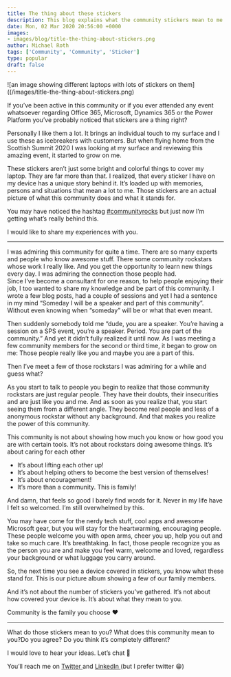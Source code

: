 ```yaml
---
title: The thing about these stickers
description: This blog explains what the community stickers mean to me
date: Mon, 02 Mar 2020 20:56:00 +0000
images: 
- images/blog/title-the-thing-about-stickers.png
author: Michael Roth
tags: ['Community', 'Community', 'Sticker']
type: popular
draft: false
---
```


![an image showing different laptops with lots of stickers on them]((/images/title-the-thing-about-stickers.png)

If you’ve been active in this community or if you ever attended any event whatsoever regarding Office 365, Microsoft, Dynamics 365 or the Power Platform you’ve probably noticed that stickers are a thing right?

Personally I like them a lot. It brings an individual touch to my surface and I use these as icebreakers with customers. But when flying home from the Scottish Summit 2020 I was looking at my surface and reviewing this amazing event, it started to grow on me.

These stickers aren’t just some bright and colorful things to cover my laptop. They are far more than that. I realized, that every sticker I have on my device has a unique story behind it. It’s loaded up with memories, persons and situations that mean a lot to me. Those stickers are an actual picture of what this community does and what it stands for.

You may have noticed the hashtag [#communityrocks](https://twitter.com/search?q=%23communityrocks&src=typed_query) but just now I’m getting what’s really behind this.

I would like to share my experiences with you.

* * *

I was admiring this community for quite a time. There are so many experts and people who know awesome stuff. There some community rockstars whose work I really like. And you get the opportunity to learn new things every day. I was admiring the connection those people had.  
Since I’ve become a consultant for one reason, to help people enjoying their job, I too wanted to share my knowledge and be part of this community. I wrote a few blog posts, had a couple of sessions and yet I had a sentence in my mind “Someday I will be a speaker and part of this community”. Without even knowing when “someday” will be or what that even meant.

Then suddenly somebody told me “dude, you are a speaker. You’re having a session on a SPS event, you’re a speaker. Period. You are part of the community.” And yet it didn’t fully realized it until now. As I was meeting a few community members for the second or third time, it began to grow on me: Those people really like you and maybe you are a part of this.

Then I’ve meet a few of those rockstars I was admiring for a while and guess what?

As you start to talk to people you begin to realize that those community rockstars are just regular people. They have their doubts, their insecurities and are just like you and me. And as soon as you realize that, you start seeing them from a different angle. They become real people and less of a anonymous rockstar without any background. And that makes you realize the power of this community.

This community is not about showing how much you know or how good you are with certain tools. It’s not about rockstars doing awesome things. It’s about caring for each other

*   It’s about lifting each other up!
*   It’s about helping others to become the best version of themselves!
*   It’s about encouragement!
*   It’s more than a community. This is family!

And damn, that feels so good I barely find words for it. Never in my life have I felt so welcomed. I’m still overwhelmed by this.

You may have come for the nerdy tech stuff, cool apps and awesome Microsoft gear, but you will stay for the heartwarming, encouraging people. These people welcome you with open arms, cheer you up, help you out and take so much care. It’s breathtaking. In fact, those people recognize you as the person you are and make you feel warm, welcome and loved, regardless your background or what luggage you carry around.

So, the next time you see a device covered in stickers, you know what these stand for. This is our picture album showing a few of our family members.

And it’s not about the number of stickers you’ve gathered. It’s not about how covered your device is. It’s about what they mean to you.

Community is the family you choose ♥

* * *

What do those stickers mean to you? What does this community mean to you?Do you agree? Do you think it’s completely different?

I would love to hear your ideas. Let’s chat 🤩

You’ll reach me on [Twitter ](https://twitter.com/Gezeitenbrand)and [LinkedIn ](https://www.linkedin.com/in/michael-roth-handsomeguy/)(but I prefer twitter 😁)
